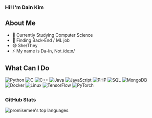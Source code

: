 ### Hi! I'm Dain Kim

## About Me

- 🔭 Currently Studying Computer Science
- 🤔 Finding Back-End / ML job
- 😄 She/They
- ⚡ My name is  Da-In, Not /deɪn/


## What Can I Do

![Python](https://img.shields.io/badge/-Python-000?&logo=Python)
![C](https://img.shields.io/badge/-C-000?&logo=C)
![C++](https://img.shields.io/badge/-C++-000?&logo=c%2b%2b&logoColor=00599C)
![Java](https://img.shields.io/badge/-Java-000?&logo=Java&logoColor=007396)
![JavaScript](https://img.shields.io/badge/-JavaScript-000?&logo=JavaScript)
![PHP](https://img.shields.io/badge/-PHP-000?&logo=PHP)
![SQL](https://img.shields.io/badge/-SQL-000?&logo=MySQL)
![MongoDB](https://img.shields.io/badge/-MongoDB-000?&logo=MongoDB)
![Docker](https://img.shields.io/badge/-Docker-000?&logo=Docker)
![Linux](https://img.shields.io/badge/-Linux-000?&logo=Linux)
![TensorFlow](https://img.shields.io/badge/-TensorFlow-000?&logo=TensorFlow)
![PyTorch](https://img.shields.io/badge/-PyTorch-000?&logo=PyTorch)

## <h3 align="left">GitHub Stats</h3>

![promisemee's top languages](https://github-readme-stats.vercel.app/api/top-langs/?username=promisemee&layout=compact&show_icons=true&langs_count=10&card_width=800)

<!--
**promisemee/promisemee** is a ✨ _special_ ✨ repository because its `README.md` (this file) appears on your GitHub profile.

Here are some ideas to get you started:

- 🔭 I’m currently working on ...
- 🌱 I’m currently learning ...
- 👯 I’m looking to collaborate on ...
- 🤔 I’m looking for help with ...
- 💬 Ask me about ...
- 📫 How to reach me: ...
- 😄 Pronouns: ...
- ⚡ Fun fact: ...
-->

